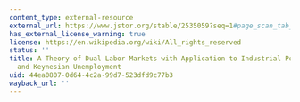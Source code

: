 ```yaml
---
content_type: external-resource
external_url: https://www.jstor.org/stable/2535059?seq=1#page_scan_tab_contents
has_external_license_warning: true
license: https://en.wikipedia.org/wiki/All_rights_reserved
status: ''
title: A Theory of Dual Labor Markets with Application to Industrial Policy, Discrimination
  and Keynesian Unemployment
uid: 44ea0807-0d64-4c2a-99d7-523dfd9c77b3
wayback_url: ''
---
```

